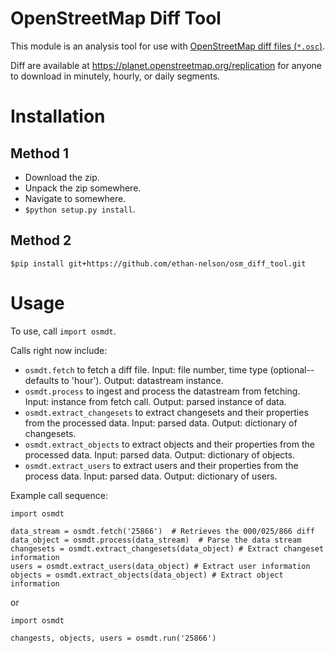 OpenStreetMap Diff Tool
==========================

This module is an analysis tool for use with [OpenStreetMap diff files (`*.osc`)](https://wiki.openstreetmap.org/wiki/Planet.osm/diffs).

Diff are available at https://planet.openstreetmap.org/replication for anyone to download in minutely, hourly, or daily segments.

Installation
============

Method 1
--------
* Download the zip.
* Unpack the zip somewhere.
* Navigate to somewhere.
* `$python setup.py install`.

Method 2
--------
`$pip install git+https://github.com/ethan-nelson/osm_diff_tool.git`

Usage
=====

To use, call `import osmdt`.

Calls right now include:
* `osmdt.fetch` to fetch a diff file. Input: file number, time type (optional--defaults to 'hour'). Output: datastream instance.
* `osmdt.process` to ingest and process the datastream from fetching. Input: instance from fetch call. Output: parsed instance of data.
* `osmdt.extract_changesets` to extract changesets and their properties from the processed data. Input: parsed data. Output: dictionary of changesets.
* `osmdt.extract_objects` to extract objects and their properties from the processed data. Input: parsed data. Output: dictionary of objects.
* `osmdt.extract_users` to extract users and their properties from the process data. Input: parsed data. Output: dictionary of users.

Example call sequence:

```
import osmdt

data_stream = osmdt.fetch('25866')  # Retrieves the 000/025/866 diff
data_object = osmdt.process(data_stream)  # Parse the data stream
changesets = osmdt.extract_changesets(data_object) # Extract changeset information
users = osmdt.extract_users(data_object) # Extract user information
objects = osmdt.extract_objects(data_object) # Extract object information
```

or

```
import osmdt

changests, objects, users = osmdt.run('25866')
```
